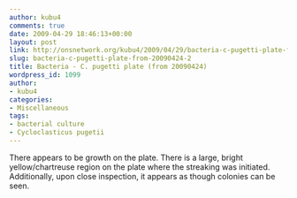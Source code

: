 ```yaml
---
author: kubu4
comments: true
date: 2009-04-29 18:46:13+00:00
layout: post
link: http://onsnetwork.org/kubu4/2009/04/29/bacteria-c-pugetti-plate-from-20090424-2/
slug: bacteria-c-pugetti-plate-from-20090424-2
title: Bacteria - C. pugetti plate (from 20090424)
wordpress_id: 1099
author:
- kubu4
categories:
- Miscellaneous
tags:
- bacterial culture
- Cycloclasticus pugetii
---
```


There appears to be growth on the plate. There is a large, bright yellow/chartreuse region on the plate where the streaking was initiated. Additionally, upon close inspection, it appears as though colonies can be seen.
